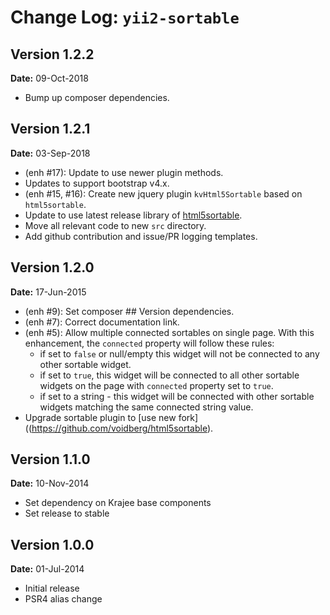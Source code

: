 Change Log: `yii2-sortable`
===========================

## Version 1.2.2

**Date:** 09-Oct-2018

- Bump up composer dependencies.

## Version 1.2.1

**Date:** 03-Sep-2018

- (enh #17): Update to use newer plugin methods.
- Updates to support bootstrap v4.x.
- (enh #15, #16): Create new jquery plugin `kvHtml5Sortable` based on `html5sortable`.
- Update to use latest release library of [html5sortable](https://github.com/lukasoppermann/html5sortable).
- Move all relevant code to new `src` directory.
- Add github contribution and issue/PR logging templates.

## Version 1.2.0

**Date:** 17-Jun-2015

- (enh #9): Set composer ## Version dependencies.
- (enh #7): Correct documentation link.
- (enh #5): Allow multiple connected sortables on single page. With this enhancement, the `connected` 
   property will follow these rules:
    - if set to `false` or null/empty this widget will not be connected to any other sortable widget.
    - if set to `true`, this widget will be connected to all other sortable widgets on the page with `connected` property set to `true`.
    - if set to a string - this widget will be connected with other sortable widgets matching the same connected string value.
- Upgrade sortable plugin to [use new fork]((https://github.com/voidberg/html5sortable).

## Version 1.1.0

**Date:** 10-Nov-2014

- Set dependency on Krajee base components
- Set release to stable

## Version 1.0.0

**Date:** 01-Jul-2014

- Initial release
- PSR4 alias change